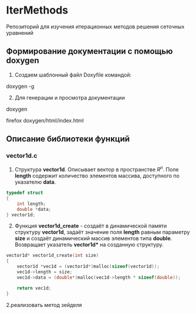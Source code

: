 # IterMethods
Репозиторий для изучения итерационных методов решения сеточных уравнений

## Формирование документации с помощью doxygen

1. Cоздаем шаблонный файл Doxyfile командой:

doxygen -g

2. Для генерации и просмотра документации

doxygen

firefox doxygen/html/index.html

## Описание библиотеки функций
### vector1d.c
1. Структура **vector1d**.
Описывает вектор в пространстве $R^n$.
Поле **length** содержит количество элементов массива, доступного по указателю  **data**.
```c++
typedef struct
{
    int length;
    double *data;
} vector1d;
```

2. Функция **vector1d_create** - создаёт в динамической памяти структуру **vector1d**, задаёт значение поля **length** равным параметру **size** и создаёт динамический массив элементов типа **double**. Возвращает указатель **vector1d\*** на созданную структуру.   

```c++
vector1d* vector1d_create(int size)
{
    vector1d *vec1d = (vector1d*)malloc(sizeof(vector1d));
    vec1d->length = size;    
    vec1d->data = (double*)malloc(vec1d->length * sizeof(double));

    return vec1d;
}
```

2.реализовать метод зейделя
